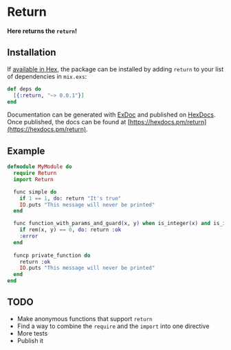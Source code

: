 # Return

**Here returns the `return`!**

## Installation

If [available in Hex](https://hex.pm/docs/publish), the package can be installed
by adding `return` to your list of dependencies in `mix.exs`:

```elixir
def deps do
  [{:return, "~> 0.0.1"}]
end
```

Documentation can be generated with [ExDoc](https://github.com/elixir-lang/ex_doc)
and published on [HexDocs](https://hexdocs.pm). Once published, the docs can
be found at [https://hexdocs.pm/return](https://hexdocs.pm/return).

## Example

```elixir
defmodule MyModule do
  require Return
  import Return

  func simple do
    if 1 == 1, do: return "It's true"
    IO.puts "This message will never be printed"
  end

  func function_with_params_and_guard(x, y) when is_integer(x) and is_integer(y) do
    if rem(x, y) == 0, do: return :ok
    :error
  end
  
  funcp private_function do
    return :ok
    IO.puts "This message will never be printed"
  end
end
```

## TODO

*  Make anonymous functions that support `return`
*  Find a way to combine the `require` and the `import` into one directive
*  More tests
*  Publish it
